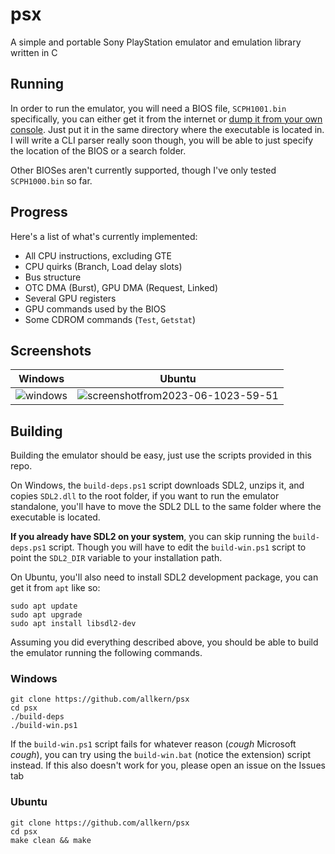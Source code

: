 # psx
A simple and portable Sony PlayStation emulator and emulation library written in C

## Running
In order to run the emulator, you will need a BIOS file, `SCPH1001.bin` specifically, you can either get it from the internet or [dump it from your own console](https://www.youtube.com/watch?v=u8eHp0COcBo). Just put it in the same directory where the executable is located in. I will write a CLI parser really soon though, you will be able to just specify the location of the BIOS or a search folder.

Other BIOSes aren't currently supported, though I've only tested `SCPH1000.bin` so far.

## Progress
Here's a list of what's currently implemented:
- All CPU instructions, excluding GTE
- CPU quirks (Branch, Load delay slots)
- Bus structure
- OTC DMA (Burst), GPU DMA (Request, Linked)
- Several GPU registers
- GPU commands used by the BIOS
- Some CDROM commands (`Test`, `Getstat`)

## Screenshots
| Windows  | Ubuntu |
| ------------- | ------------- |
| ![windows](https://github.com/allkern/psx/assets/15825466/7aea1203-33cf-4b26-aedb-4d9bead44d67)  | ![screenshotfrom2023-06-1023-59-51](https://github.com/allkern/psx/assets/15825466/27ac5d8d-7945-4c92-b950-19a35fcbdc81)  |

## Building
Building the emulator should be easy, just use the scripts provided in this repo.

On Windows, the `build-deps.ps1` script downloads SDL2, unzips it, and copies `SDL2.dll` to the root folder, if you want to run the emulator standalone, you'll have to move the SDL2 DLL to the same folder where the executable is located.

**If you already have SDL2 on your system**, you can skip running the `build-deps.ps1` script. Though you will have to edit the `build-win.ps1` script to point the `SDL2_DIR` variable to your installation path.

On Ubuntu, you'll also need to install SDL2 development package, you can get it from `apt` like so:
```
sudo apt update
sudo apt upgrade
sudo apt install libsdl2-dev
```
Assuming you did everything described above, you should be able to build the emulator running the following commands.

### Windows
```
git clone https://github.com/allkern/psx
cd psx
./build-deps
./build-win.ps1
```

If the `build-win.ps1` script fails for whatever reason (*cough* Microsoft *cough*), you can try using the `build-win.bat` (notice the extension) script instead. If this also doesn't work for you, please open an issue on the Issues tab
### Ubuntu
```
git clone https://github.com/allkern/psx
cd psx
make clean && make
```
